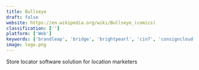 ```yaml
---
title: Bullseye
draft: false 
website: https://en.wikipedia.org/wiki/Bullseye_(comics)
classification: ['']
platform: ['Web']
keywords: ['brandleap', 'bridge', 'brightpearl', 'cin7', 'consigncloud', 'glasshat', 'metalocator', 'microbiz_pos', 'nearest!', 'prolo', 'retailedge', 'simpleconsign', 'sitelink_web_edition', 'storemapper', 'storerocket', 'storepoint_store_locator', 'windward_system_five', 'woosmap', 'ivend_retail']
image: logo.png
---
```

Store locator software solution for location marketers